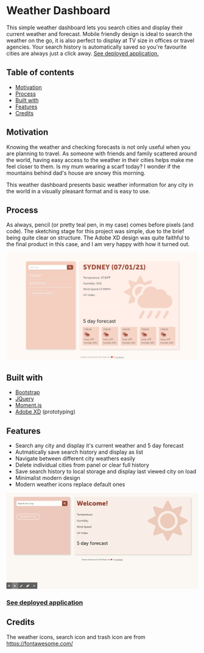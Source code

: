 # Weather Dashboard
This simple weather dashboard lets you search cities and display their current weather and forecast. Mobile friendly design is ideal to search the weather on the go, it is also perfect to display at TV size in offices or travel agencies. Your search history is automatically saved so you're favourite cities are always just a click away.
[See deployed application.](https://ferwicker.github.io/weather-dashboard/)

## Table of contents
  - [Motivation](#motivation)
  - [Process](#process)
  - [Built with](#built-with)
  - [Features](#features)
  - [Credits](#credits)

## Motivation
Knowing the weather and checking forecasts is not only useful when you are planning to travel. As someone with friends and family scattered around the world, having easy access to the weather in their cities helps make me feel closer to them. Is my mum wearing a scarf today? I wonder if the mountains behind dad's house are snowy this morning. 

This weather dashboard presents basic weather information for any city in the world in a visually pleasant format and is easy to use.

## Process
As always, pencil (or pretty teal pen, in my case) comes before pixels (and code). The sketching stage for this project was simple, due to the brief being quite clear on structure. The Adobe XD design was quite faithful to the final product in this case, and I am very happy with how it turned out.

![Adobe XD design mockup](assets/readme-assets/adobe-xd-design.jpg)

## Built with
- [Bootstrap](https://getbootstrap.com/)
- [JQuery](https://jquery.com/)
- [Moment.js](https://momentjs.com/)
- [Adobe XD](https://www.adobe.com/au/products/xd.html) (prototyping)

## Features
- Search any city and display it's current weather and 5 day forecast
- Autmatically save search history and display as list
- Navigate between different city weathers easily
- Delete individual cities from panel or clear full history
- Save search history to local storage and display last viewed city on load
- Minimalist modern design
- Modern weather icons replace default ones

![Weather dashboard functionality](assets/readme-assets/Weather%20Dashboard.gif)

### [See deployed application](https://ferwicker.github.io/weather-dashboard/)

## Credits
The weather icons, search icon and trash icon are from https://fontawesome.com/